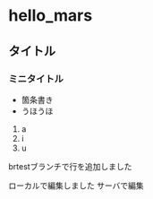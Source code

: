 # hello_mars

## タイトル
### ミニタイトル
- 箇条書き
- うほうほ

 1. a
 2. i
 3. u

brtestブランチで行を追加しました

ローカルで編集しました
サーバで編集
